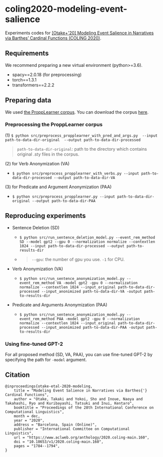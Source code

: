 # coling2020-modeling-event-salience
Experiments codes for [[Otake+'20] Modeling Event Salience in Narratives via Barthes’ Cardinal Functions (COLING 2020)]( https://www.aclweb.org/anthology/2020.coling-main.160/).

## Requirements
We recommend preparing a new virtual environment (python>=3.6).
- spacy==2.0.18 (for preprocessing)
- torch==1.3.1
- transformers==2.2.2

## Preparing data
We used [the ProppLearner corpus](https://academic.oup.com/dsh/article/32/2/284/2957394).
You can download the corpus [here](https://dspace.mit.edu/handle/1721.1/100054?show=full).

### Preprocessing the ProppLearner corpus
(1) `$ python src/preprocess_propplearner_with_pred_and_args.py  --input path-to-data-dir-original  --output path-to-data-dir-processed`
> `path-to-data-dir-original`: path to the directory which contains original .sty files in the corpus.

(2) for Verb Anonymization (VA)
- `$ python src/preprocess_propplearner_with_verbs.py --input path-to-data-dir-processed --output path-to-data-dir-VA`
 
(3) for Predicate and Argument Anonymization (PAA)
- `$ python src/preprocess_propplearner.py --input path-to-data-dir-original --output path-to-data-dir-PAA`


## Reproducing experiments
- Sentence Deletion (SD)
    - `$ python src/run_sentence_deletion_model.py --event_rem_method SD --model gpt2 --gpu 0 --normalization normalize --contextlen 1024 --input path-to-data-dir-processed --output path-to-results-dir`
    - > `--gpu`: the number of gpu you use. `-1` for CPU.

- Verb Anonymization (VA)
    - `$ python src/run_sentence_anonymization_model.py --event_rem_method VA -model gpt2 -gpu 0 --normalization normalize --contextlen 1024 --input_original path-to-data-dir-processed --input_anonimized path-to-data-dir-VA -output path-to-results-dir`

- Predicate and Arguments Anonymization (PAA)
    - `$ python src/run_sentence_anonymization_model.py --event_rem_method PAA -model gpt2 -gpu 0 --normalization normalize --contextlen 1024 --input_original path-to-data-dir-processed --input_anonimized path-to-data-dir-PAA -output path-to-results-dir`

### Using fine-tuned GPT-2
For all proposed method (SD, VA, PAA), you can use fine-tuned GPT-2 by specifying the path for `-model` argument.

## Citation
```
@inproceedings{otake-etal-2020-modeling,
    title = "Modeling Event Salience in Narratives via Barthes{'} Cardinal Functions",
    author = "Otake, Takaki and Yokoi, Sho and Inoue, Naoya and Takahashi, Ryo and Kuribayashi, Tatsuki and Inui, Kentaro",
    booktitle = "Proceedings of the 28th International Conference on Computational Linguistics",
    month = dec,
    year = "2020",
    address = "Barcelona, Spain (Online)",
    publisher = "International Committee on Computational Linguistics",
    url = "https://www.aclweb.org/anthology/2020.coling-main.160",
    doi = "10.18653/v1/2020.coling-main.160",
    pages = "1784--1794",
}
```
